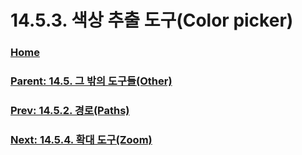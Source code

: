 # 14.5.3. 색상 추출 도구(Color picker)

### [Home](./00-home.md)
### [Parent: 14.5. 그 밖의 도구들(Other)](./14-05-00-other.md)
### [Prev: 14.5.2. 경로(Paths)](./14-05-02-00-paths.md)
### [Next: 14.5.4. 확대 도구(Zoom)](./14-05-04-zoom.md)
